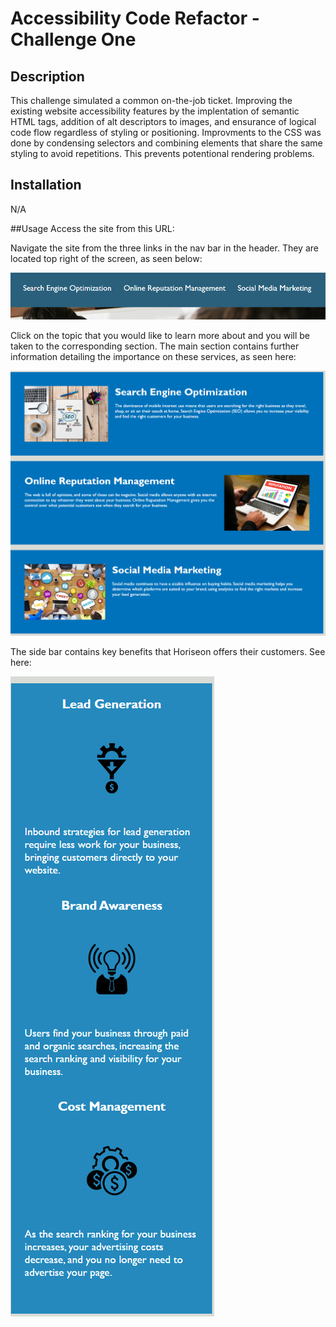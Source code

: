 # Accessibility Code Refactor - Challenge One

## Description
This challenge simulated a common on-the-job ticket. Improving the existing website accessibility features by the implentation of semantic HTML tags, addition of alt descriptors to images, and ensurance of logical code flow regardless of styling or positioning. Improvments to the CSS was done by condensing selectors and combining elements that share the same styling to avoid repetitions. This prevents potentional rendering problems.


## Installation
N/A

##Usage
Access the site from this URL: 

Navigate the site from the three links in the nav bar in the header. They are located top right of the screen, as seen below: 

<img  src=.\assets\navbar.png>

Click on the topic that you would like to learn more about and you will be taken to the corresponding section. The main section contains further information detailing the importance on these services, as seen here:

<img src=.\assets\main-section.png>

The side bar contains key benefits that Horiseon offers their customers. See here:

<img src=.\assets\sidebar.png>

